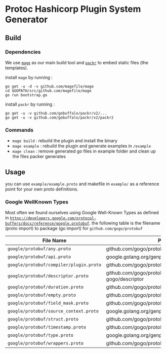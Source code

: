 # Protoc Hashicorp Plugin System Generator

## Build

### Dependencies

We use [`mage`](https://github.com/magefile/mage) as our main build tool and [`packr`](https://github.com/gobuffalo/packr/) to embed static files (the templates).

install `mage` by running  :

```shell
go get -u -d -v github.com/magefile/mage
cd $GOPATH/src/github.com/magefile/mage
go run bootstrap.go
```

install `packr` by running :

```shell
go get -u -v github.com/gobuffalo/packr/v2/...
go get -u -v github.com/gobuffalo/packr/v2/packr2
```

### Commands

- `mage build` : rebuild the plugin and install the binary
- `mage example` : rebuild the plugin and generate examples in `/example`
- `mage clean` : remove generated go files in example folder and clean up the files packer generates

## Usage

you can use `example/example.proto` and makefile in `example/` as a reference point for your own proto definitions.  

### Google WellKnown Types

Most often we found ourselves using Google Well-Known Types as defined in [`https://developers.google.com/protocol-buffers/docs/reference/google.protobuf`](https://developers.google.com/protocol-buffers/docs/reference/google.protobuf). the following table is the filename (proto import) to package (go import) for `github.com/gogo/protobuf`

| File Name                               | Package                                             |
|-----------------------------------------|-----------------------------------------------------|
| `google/protobuf/any.proto`             | github.com/gogo/protobuf/types                      |
| `google/protobuf/api.proto`             | google.golang.org/genproto/protobuf/api             |
| `google/protobuf/compiler/plugin.proto` | github.com/gogo/protobuf/protoc-gen-gogo/plugin     |
| `google/protobuf/descriptor.proto`      | github.com/gogo/protobuf/protoc-gen-gogo/descriptor |
| `google/protobuf/duration.proto`        | github.com/gogo/protobuf/types                      |
| `google/protobuf/empty.proto`           | github.com/gogo/protobuf/types                      |
| `google/protobuf/field_mask.proto`      | github.com/gogo/protobuf/types                      |
| `google/protobuf/source_context.proto`  | google.golang.org/genproto/protobuf/source_context  |
| `google/protobuf/struct.proto`          | github.com/gogo/protobuf/types                      |
| `google/protobuf/timestamp.proto`       | github.com/gogo/protobuf/types                      |
| `google/protobuf/type.proto`            | google.golang.org/genproto/protobuf/ptype           |
| `google/protobuf/wrappers.proto`        | github.com/gogo/protobuf/types                      |
